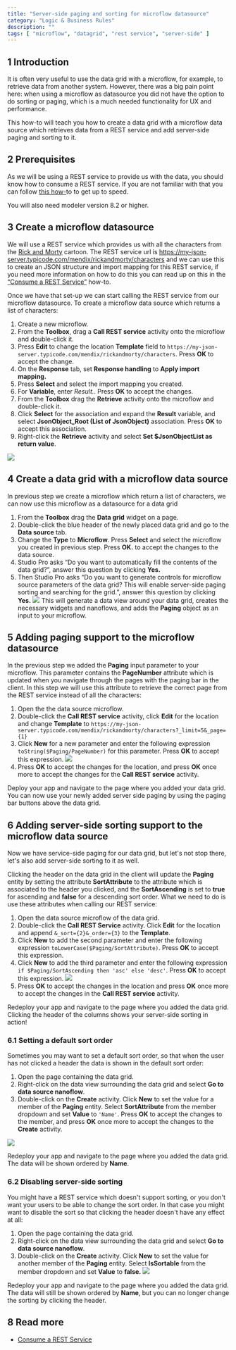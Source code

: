 ```yaml
---
title: "Server-side paging and sorting for microflow datasource"
category: "Logic & Business Rules"
description: ""
tags: [ "microflow", "datagrid", "rest service", "server-side" ]
---
```


## 1 Introduction

It is often very useful to use the data grid with a microflow, for example, to retrieve data from another system. However, there was a big pain point here: when using a microflow as datasource you did not have the option to do sorting or paging, which is a much needed functionality for UX and performance.

This how-to will teach you how to create a data grid with a microflow data source which retrieves data from a REST service and add server-side paging and sorting to it.

## 2 Prerequisites

As we will be using a REST service to provide us with the data, you should know how to consume a REST service. If you are not familiar with that you can follow [this how-](../integration/consume-a-rest-service)to to get up to speed.

You will also need modeler version 8.2 or higher.

## 3 Create a microflow datasource

We will use a REST service which provides us with all the characters from the [Rick and Morty](https://www.rickandmorty.com/) cartoon. The REST service url is https://my-json-server.typicode.com/mendix/rickandmorty/characters and we can use this to create an JSON structure and import mapping for this REST service, if you need more information on how to do this you can read up on this in the  [“](../integration/consume-a-rest-service)[Consume a REST Service”](https://docs.mendix.com/howto/integration/consume-a-rest-service) how-to.

Once we have that set-up we can start calling the REST service from our microflow datasource. To create a microflow data source which returns a list of characters:

1. Create a new microflow.
2. From the **Toolbox**, drag a **Call REST service** activity onto the microflow and double-click it.
3. Press **Edit** to change the location **Template** field to `https://my-json-server.typicode.com/mendix/rickandmorty/characters`. Press **OK** to accept the change.
4. On the **Response** tab, set **Response handling** to **Apply import mapping.**
5. Press **Select** and select the import mapping you created.
6. For **Variable**, enter *Result.*. Press **OK** to accept the changes.
8. From the **Toolbox** drag the **Retrieve** activity onto the microflow and double-click it.
9. Click **Select** for the association and expand the **Result** variable, and select **JsonObject_Root (List of JsonObject)** association. Press **OK** to accept this association.
10. Right-click the **Retrieve** activity and select **Set $JsonObjectList as return value**.

![](attachments/server-side-logic/microflow-datasource.png)


## 4 Create a data grid with a microflow data source

In previous step we create a microflow which return a list of characters, we can now use this microflow as a datasource for a data grid

1. From the **Toolbox** drag the **Data grid** widget on a page.
2. Double-click the blue header of the newly placed data grid and go to the **Data source** tab.
3. Change the **Type** to **Microflow**. Press **Select** and select the microflow you created in previous step. Press **OK.** to accept the changes to the data source.
4. Studio Pro asks “Do you want to automatically fill the contents of the data grid?”, answer this question by clicking **Yes.**
5. Then Studio Pro asks “Do you want to generate controls for microflow source parameters of the data grid? This will enable server-side paging sorting and searching for the grid.”, answer this question by clicking **Yes.**
![](attachments/server-side-logic/question-generate-controls.png)
This will generate a data view around your data grid, creates the necessary widgets and nanoflows, and adds the **Paging** object as an input to your microflow. 

## 5 Adding paging support to the microflow datasource

In the previous step we added the **Paging** input parameter to your microflow. This parameter contains the **PageNumber** attribute which is updated when you navigate through the pages with the paging bar in the client.
In this step we will use this attribute to retrieve the correct page from the REST service instead of all the characters:

1. Open the the data source microflow.
2. Double-click the **Call REST service** activity, click **Edit** for the location and change **Template** to `https://my-json-server.typicode.com/mendix/rickandmorty/characters?_limit=5&_page={1}`
3. Click **New** for a new parameter and enter the following expression `toString($Paging/PageNumber)` for this parameter. Press **OK** to accept this expression.
![](attachments/server-side-logic/paging-support.png)
4. Press **OK** to accept the changes for the location, and press **OK** once more to accept the changes for the **Call REST service** activity.

Deploy your app and navigate to the page where you added your data grid. You can now use your newly added server side paging by using the paging bar buttons above the data grid.

## 6 Adding server-side sorting support to the microflow data source

Now we have service-side paging for our data grid, but let's not stop there, let's also add server-side sorting to it as well.

Clicking the header on the data grid in the client will update the **Paging** entity by setting the attribute **SortAttribute** to the attribute which is associated to the header you clicked, and the **SortAscending** is set to **true** for ascending and **false** for a descending sort order. What we need to do is use these attributes when calling our REST service:

1. Open the data source microflow of the data grid.
2. Double-click the **Call REST Service** activity. Click **Edit** for the location and append `&_sort={2}&_order={3}` to the **Template**.
3. Click **New** to add the second parameter and enter the following expression `toLowerCase($Paging/SortAttribute)`. Press **OK** to accept this expression.
4. Click **New** to add the third parameter and enter the following expression `if $Paging/SortAscending then 'asc' else 'desc'`. Press **OK** to accept this expression.
![](attachments/server-side-logic/sorting-support.png)
5. Press **OK** to accept the changes in the location and press **OK** once more to accept the changes in the **Call REST service** activity.

Redeploy your app and navigate to the page where you added the data grid. Clicking the header of the columns shows your server-side sorting in action! 

### 6.1 Setting a default sort order

Sometimes you may want to set a default sort order, so that when the user has not clicked a header the data is shown in the default sort order:

1. Open the page containing the data grid.
2. Right-click on the data view surrounding the data grid and select **Go to data source nanoflow**.
3. Double-click on the **Create** activity. Click **New** to set the value for a member of the **Paging** entity.  Select **SortAttribute** from the member dropdown and set **Value** to `'Name'`.
Press **OK** to accept the changes to the member, and press **OK** once more to accept the changes to the **Create** activity.

![](attachments/server-side-logic/default-sort.png)

Redeploy your app and navigate to the page where you added the data grid. The data will be shown ordered by **Name**.

### 6.2 Disabling server-side sorting

You might have a REST service which doesn't support sorting, or you don't want your users to be able to change the sort order. In that case you might want to disable the sort so that clicking the header doesn't have any effect at all:

1. Open the page containing the data grid.
2. Right-click on the data view surrounding the data grid and select **Go to data source nanoflow**.
3. Double-click on the **Create** activity. Click **New** to set the value for another member of the **Paging** entity. Select **IsSortable** from the member dropdown and set **Value** to **false.** 
![](attachments/server-side-logic/disable-sort.png)

Redeploy your app and navigate to the page where you added the data grid. The data will still be shown ordered by **Name**, but you can no longer change the sorting by clicking the header.

## 8 Read more
* [Consume a REST Service](consume-a-rest-service.md)
